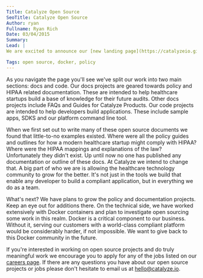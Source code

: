 ```yaml
---
Title: Catalyze Open Source
SeoTitle: Catalyze Open Source
Author: ryan
Fullname: Ryan Rich
Date: 03/04/2015
Summary: 
Lead: |
We are excited to announce our [new landing page](https://catalyzeio.github.io) to showcase Catalyze's open source projects over the last year and a half. We view open source contributions as a necessary activity of being a technology company. Contributing to open source projects and freely publishing tools we've built is what drives a lot of the work we do. This also allows us to stick to our ideals of enabling the future of compliance.

Tags: open source, docker, policy
---
```

As you navigate the page you'll see we've split our work into two main sections: docs and code. Our docs projects are geared towards policy and HIPAA related documentation. These are intended to help healthcare startups build a base of knowledge for their future audits. Other docs projects include FAQs and Guides for Catalyze Products. Our code projects are intended to help developers build applications. These include sample apps, SDKS and our platform command line tool.

When we first set out to write many of these open source documents we found that little-to-no examples existed. Where were all the policy guides and outlines for how a modern healthcare startup might comply with HIPAA? Where were the HIPAA mappings and explanations of the law? Unfortunately they didn't exist. Up until now no one has published any documentation or outline of these docs. At Catalyze we intend to change that. A big part of who we are is allowing the healthcare technology community to grow for the better. It's not just in the tools we build that enable any developer to build a compliant application, but in everything we do as a team.

What's next? We have plans to grow the policy and documentation projects. Keep an eye out for additions there. On the technical side, we have worked extensively with Docker containers and plan to investigate open sourcing some work in this realm. Docker is a critical component to our business. Without it, serving our customers with a world-class compliant platform would be considerably harder, if not impossible. We want to give back to this Docker community in the future.

If you're interested in working on open source projects and do truly meaningful work we encourage you to apply for any of the jobs listed on our [careers page](https://catalyze.io/jobs). If there are any questions you have about our open source projects or jobs please don't hesitate to email us at [hello@catalyze.io](mailto:hello@catalyze.io).

